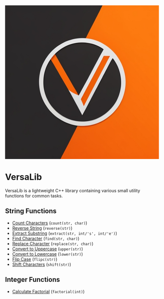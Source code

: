 ![VersaLib Logo](V.jpg)

# VersaLib

VersaLib is a lightweight C++ library containing various small utility functions for common tasks.

## String Functions

- [Count Characters](Description/count.md) (`count(str, char)`)
- [Reverse String](Description/reverse.md) (`reverse(str)`)
- [Extract Substring](Description/extract.md) (`extract(str, int/'s', int/'e')`)
- [Find Character](Description/find.md) (`find(str, char)`)
- [Replace Character](Description/replace.md) (`replace(str, char)`)
- [Convert to Uppercase](Description/upper.md) (`upper(str)`)
- [Convert to Lowercase](Description/lower.md) (`lower(str)`)
- [Flip Case](Description/flipc.md) (`flipc(str)`)
- [Shift Characters](Description/shift.md) (`shift(str)`)

## Integer Functions

- [Calculate Factorial](Description/factorial.md) (`factorial(int)`)
